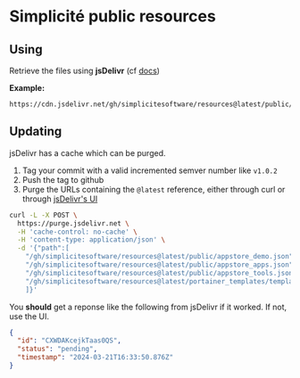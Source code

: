 Simplicité public resources
===========================

Using
-----

Retrieve the files using **jsDelivr** (cf [docs](https://www.jsdelivr.com/documentation#id-github))

**Example:**

	https://cdn.jsdelivr.net/gh/simplicitesoftware/resources@latest/public/appstore_apps.json

Updating
--------

jsDelivr has a cache which can be purged.

1. Tag your commit with a valid incremented semver number like `v1.0.2`
2. Push the tag to github
3. Purge the URLs containing the `@latest` reference, either through curl or through [jsDelivr's UI](https://www.jsdelivr.com/tools/purge)

```bash
curl -L -X POST \
  https://purge.jsdelivr.net \
  -H 'cache-control: no-cache' \
  -H 'content-type: application/json' \
  -d '{"path":[
    "/gh/simplicitesoftware/resources@latest/public/appstore_demo.json",
    "/gh/simplicitesoftware/resources@latest/public/appstore_apps.json",
    "/gh/simplicitesoftware/resources@latest/public/appstore_tools.json",
    "/gh/simplicitesoftware/resources@latest/portainer_templates/templates.json"
    ]}'
```

You **should** get a reponse like the following from jsDelivr if it worked. If not, use the UI.

```json
{
  "id": "CXWDAKcejkTaas0QS",
  "status": "pending",
  "timestamp": "2024-03-21T16:33:50.876Z"
}
```
